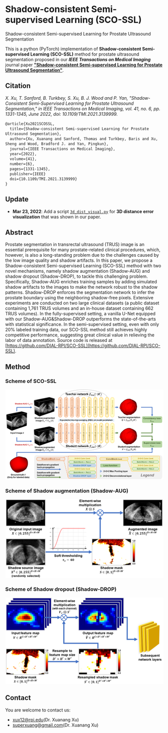 # Shadow-consistent Semi-supervised Learning (SCO-SSL)
Shadow-consistent Semi-supervised Learning for Prostate Ultrasound Segmentation

This is a python (PyTorch) implementation of **Shadow-consistent Semi-supervised Learning (SCO-SSL)** method for prostate ultrasound segmentation proposed in our ***IEEE Transactions on Medical Imaging*** journal paper [**"Shadow-consistent Semi-supervised Learning for Prostate Ultrasound Segmentation"**](https://doi.org/10.1109/TMI.2021.3139999).

## Citation
  *X. Xu, T. Sanford, B. Turkbey, S. Xu, B. J. Wood and P. Yan, "Shadow-Consistent Semi-Supervised Learning for Prostate Ultrasound Segmentation," in IEEE Transactions on Medical Imaging, vol. 41, no. 6, pp. 1331-1345, June 2022, doi: 10.1109/TMI.2021.3139999.*

    @article{Xu2021SCOSSL,
      title={Shadow-consistent Semi-supervised Learning for Prostate Ultrasound Segmentation}, 
      author={Xu, Xuanang and Sanford, Thomas and Turkbey, Baris and Xu, Sheng and Wood, Bradford J. and Yan, Pingkun},
      journal={IEEE Transactions on Medical Imaging}, 
      year={2022},
      volume={41},
      number={6},
      pages={1331-1345},
      publisher={IEEE}
      doi={10.1109/TMI.2021.3139999}
    }

## Update
  - **Mar 23, 2022**: Add a script [`3d_dist_visual.py`](https://github.com/DIAL-RPI/SCO-SSL/blob/main/3d_dist_visual.py) for **3D distance error visualization** that was shown in our paper.

## Abstract
Prostate segmentation in transrectal ultrasound (TRUS) image is an essential prerequisite for many prostate-related clinical procedures, which, however, is also a long-standing problem due to the challenges caused by the low image quality and shadow artifacts. In this paper, we propose a Shadow-consistent Semi-supervised Learning (SCO-SSL) method with two novel mechanisms, namely shadow augmentation (Shadow-AUG) and shadow dropout (Shadow-DROP), to tackle this challenging problem. Specifically, Shadow-AUG enriches training samples by adding simulated shadow artifacts to the images to make the network robust to the shadow patterns. Shadow-DROP enforces the segmentation network to infer the prostate boundary using the neighboring shadow-free pixels. Extensive experiments are conducted on two large clinical datasets (a public dataset containing 1,761 TRUS volumes and an in-house dataset containing 662 TRUS volumes). In the fully-supervised setting, a vanilla U-Net equipped with our Shadow-AUG&Shadow-DROP outperforms the state-of-the-arts with statistical significance. In the semi-supervised setting, even with only 20% labeled training data, our SCO-SSL method still achieves highly competitive performance, suggesting great clinical value in relieving the labor of data annotation. Source code is released at [https://github.com/DIAL-RPI/SCO-SSL](https://github.com/DIAL-RPI/SCO-SSL).

## Method
### Scheme of SCO-SSL
<img src="./fig1.png"/>

### Scheme of Shadow augmentation (Shadow-AUG)
<img width="600" src="./fig2.png"/>

### Scheme of Shadow dropout (Shadow-DROP)
<img width="600" src="./fig3.png"/>

## Contact
You are welcome to contact us:  
  - [xux12@rpi.edu](mailto:xux12@rpi.edu)(Dr. Xuanang Xu)  
  - [superxuang@gmail.com](mailto:superxuang@gmail.com)(Dr. Xuanang Xu)
